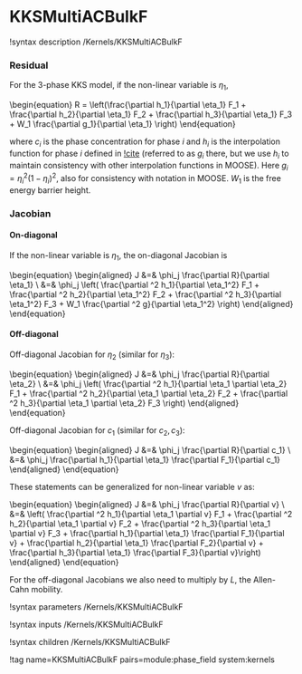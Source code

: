 # KKSMultiACBulkF

!syntax description /Kernels/KKSMultiACBulkF

### Residual

For the 3-phase KKS model, if the non-linear variable is $\eta_1$,

\begin{equation}
R = \left(\frac{\partial h_1}{\partial \eta_1} F_1 + \frac{\partial h_2}{\partial \eta_1} F_2 + \frac{\partial h_3}{\partial \eta_1} F_3 + W_1 \frac{\partial  g_1}{\partial  \eta_1} \right)
\end{equation}

where $c_i$ is the phase concentration for phase $i$ and $h_i$ is the interpolation
function for phase $i$ defined in [!cite](Folch05) (referred to as $g_i$ there, but we use $h_i$ to maintain consistency with other interpolation functions in MOOSE). Here $g_i = \eta_i^2 (1-\eta_i)^2$, also for consistency with notation in MOOSE. $W_1$ is the free energy barrier height.

### Jacobian

#### On-diagonal

If the non-linear variable is $\eta_1$, the on-diagonal Jacobian is

\begin{equation}
\begin{aligned}
J &=& \phi_j \frac{\partial R}{\partial \eta_1} \\
&=& \phi_j \left( \frac{\partial ^2 h_1}{\partial  \eta_1^2} F_1 + \frac{\partial ^2 h_2}{\partial  \eta_1^2} F_2 + \frac{\partial ^2 h_3}{\partial  \eta_1^2} F_3 + W_1 \frac{\partial ^2 g}{\partial \eta_1^2} \right)
\end{aligned}
\end{equation}

#### Off-diagonal

Off-diagonal Jacobian for $\eta_2$ (similar for $\eta_3$):

\begin{equation}
\begin{aligned}
J &=& \phi_j \frac{\partial R}{\partial \eta_2} \\
&=& \phi_j \left( \frac{\partial ^2 h_1}{\partial  \eta_1 \partial  \eta_2} F_1 + \frac{\partial ^2 h_2}{\partial  \eta_1 \partial  \eta_2} F_2 + \frac{\partial ^2 h_3}{\partial  \eta_1 \partial  \eta_2} F_3 \right)
\end{aligned}
\end{equation}

Off-diagonal Jacobian for $c_1$ (similar for $c_2, c_3$):

\begin{equation}
\begin{aligned}
J &=& \phi_j \frac{\partial R}{\partial c_1} \\
&=& \phi_j \frac{\partial  h_1}{\partial  \eta_1} \frac{\partial  F_1}{\partial  c_1}
\end{aligned}
\end{equation}

These statements can be generalized for non-linear variable $v$ as:

\begin{equation}
\begin{aligned}
J &=& \phi_j \frac{\partial R}{\partial v} \\
&=& \left( \frac{\partial ^2 h_1}{\partial  \eta_1 \partial  v} F_1 + \frac{\partial ^2 h_2}{\partial  \eta_1 \partial  v} F_2 + \frac{\partial ^2 h_3}{\partial  \eta_1 \partial  v} F_3 + \frac{\partial  h_1}{\partial  \eta_1} \frac{\partial  F_1}{\partial  v} + \frac{\partial  h_2}{\partial  \eta_1} \frac{\partial  F_2}{\partial  v} + \frac{\partial  h_3}{\partial  \eta_1} \frac{\partial  F_3}{\partial  v}\right)
\end{aligned}
\end{equation}

For the off-diagonal Jacobians we also need to multiply by $L$, the Allen-Cahn mobility.

!syntax parameters /Kernels/KKSMultiACBulkF

!syntax inputs /Kernels/KKSMultiACBulkF

!syntax children /Kernels/KKSMultiACBulkF

!tag name=KKSMultiACBulkF pairs=module:phase_field system:kernels
